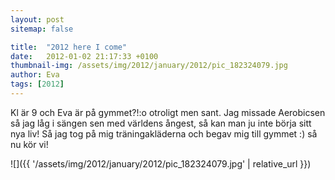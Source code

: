 ```yaml
---
layout: post
sitemap: false

title:  "2012 here I come"
date:   2012-01-02 21:17:33 +0100
thumbnail-img: /assets/img/2012/january/2012/pic_182324079.jpg
author: Eva
tags: [2012]
---
```


Kl är 9 och Eva är på gymmet?!:o otroligt men sant. Jag missade Aerobicsen så jag låg i sängen sen med världens ångest, så kan man ju inte börja sitt nya liv! Så jag tog på mig träningakläderna och begav mig till gymmet :) så nu kör vi!

![]({{ '/assets/img/2012/january/2012/pic_182324079.jpg'  | relative_url }})

